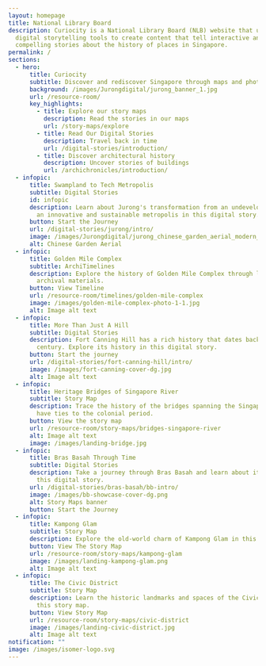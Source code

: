 ```yaml
---
layout: homepage
title: National Library Board
description: Curiocity is a National Library Board (NLB) website that uses
  digital storytelling tools to create content that tell interactive and
  compelling stories about the history of places in Singapore.
permalink: /
sections:
  - hero:
      title: Curiocity
      subtitle: Discover and rediscover Singapore through maps and photographs
      background: /images/Jurongdigital/jurong_banner_1.jpg
      url: /resource-room/
      key_highlights:
        - title: Explore our story maps
          description: Read the stories in our maps
          url: /story-maps/explore
        - title: Read Our Digital Stories
          description: Travel back in time
          url: /digital-stories/introduction/
        - title: Discover architectural history
          description: Uncover stories of buildings
          url: /archichronicles/introduction/
  - infopic:
      title: Swampland to Tech Metropolis
      subtitle: Digital Stories
      id: infopic
      description: Learn about Jurong's transformation from an undeveloped region to
        an innovative and sustainable metropolis in this digital story.
      button: Start the Journey
      url: /digital-stories/jurong/intro/
      image: /images/Jurongdigital/jurong_chinese_garden_aerial_modern_1.jpg
      alt: Chinese Garden Aerial
  - infopic:
      title: Golden Mile Complex
      subtitle: ArchiTimelines
      description: Explore the history of Golden Mile Complex through library and
        archival materials.
      button: View Timeline
      url: /resource-room/timelines/golden-mile-complex
      image: /images/golden-mile-complex-photo-1-1.jpg
      alt: Image alt text
  - infopic:
      title: More Than Just A Hill
      subtitle: Digital Stories
      description: Fort Canning Hill has a rich history that dates back to the 14th
        century. Explore its history in this digital story.
      button: Start the journey
      url: /digital-stories/fort-canning-hill/intro/
      image: /images/fort-canning-cover-dg.jpg
      alt: Image alt text
  - infopic:
      title: Heritage Bridges of Singapore River
      subtitle: Story Map
      description: Trace the history of the bridges spanning the Singapore River that
        have ties to the colonial period.
      button: View the story map
      url: /resource-room/story-maps/bridges-singapore-river
      alt: Image alt text
      image: /images/landing-bridge.jpg
  - infopic:
      title: Bras Basah Through Time
      subtitle: Digital Stories
      description: Take a journey through Bras Basah and learn about its history in
        this digital story.
      url: /digital-stories/bras-basah/bb-intro/
      image: /images/bb-showcase-cover-dg.png
      alt: Story Maps banner
      button: Start the Journey
  - infopic:
      title: Kampong Glam
      subtitle: Story Map
      description: Explore the old-world charm of Kampong Glam in this story map.
      button: View The Story Map
      url: /resource-room/story-maps/kampong-glam
      image: /images/landing-kampong-glam.png
      alt: Image alt text
  - infopic:
      title: The Civic District
      subtitle: Story Map
      description: Learn the historic landmarks and spaces of the Civic District in
        this story map.
      button: View Story Map
      url: /resource-room/story-maps/civic-district
      image: /images/landing-civic-district.jpg
      alt: Image alt text
notification: ""
image: /images/isomer-logo.svg
---
```

